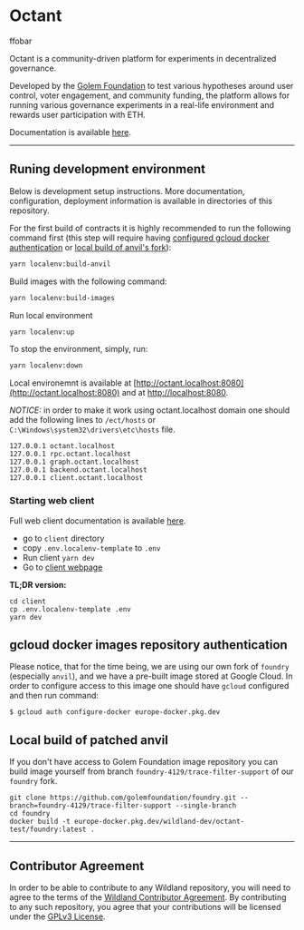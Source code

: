 # Octant

ffobar

Octant is a community-driven platform for experiments in decentralized governance.

Developed by the [Golem Foundation](https://golem.foundation/) to test various hypotheses around
user control, voter engagement, and community funding, the platform allows for running various
governance experiments in a real-life environment and rewards user participation with ETH.

Documentation is available [here](https://docs.octant.app/).

---

## Runing development environment

Below is development setup instructions. More documentation, configuration, deployment information
is available in directories of this repository.

For the first build of contracts it is highly recommended to run the following command first (this
step will require
having [configured gcloud docker authentication](#gcloud-docker-images-repository-authentication) or
[local build of anvil's fork](#local-build-of-patched-anvil)):

```bash
yarn localenv:build-anvil
```

Build images with the following command:

```bash
yarn localenv:build-images
````

Run local environment

```sh
yarn localenv:up
```

To stop the environment, simply, run:

```sh
yarn localenv:down
```

Local environemnt is available at [http://octant.localhost:8080](http://octant.localhost:8080) and
at [http://localhost:8080](http://localhost:8080).

*NOTICE:* in order to make it work using octant.localhost domain one should add the following lines
to `/ect/hosts` or `C:\Windows\system32\drivers\etc\hosts` file.

```
127.0.0.1 octant.localhost
127.0.0.1 rpc.octant.localhost
127.0.0.1 graph.octant.localhost
127.0.0.1 backend.octant.localhost
127.0.0.1 client.octant.localhost
```

### Starting web client

Full web client documentation is available [here](client/README.md).

- go to `client` directory
- copy `.env.localenv-template` to `.env`
- Run client `yarn dev`
- Go to [client webpage](http://octant.localhost:5173)

**TL;DR version:**

```shell
cd client
cp .env.localenv-template .env
yarn dev
```

## gcloud docker images repository authentication

Please notice, that for the time being, we are using our own fork of `foundry` (especially `anvil`),
and we have a pre-built image stored at Google Cloud.
In order to configure access to this image one should have `gcloud` configured and then run command:

`$ gcloud auth configure-docker europe-docker.pkg.dev`

## Local build of patched anvil

If you don't have access to Golem Foundation image repository you can build image yourself from
branch `foundry-4129/trace-filter-support` of our `foundry` fork.

```shell
git clone https://github.com/golemfoundation/foundry.git --branch=foundry-4129/trace-filter-support --single-branch
cd foundry
docker build -t europe-docker.pkg.dev/wildland-dev/octant-test/foundry:latest .
```

---

## Contributor Agreement

In order to be able to contribute to any Wildland repository, you will need to agree to the terms of
the [Wildland Contributor Agreement](https://docs.wildland.io/contributor-agreement.html). By
contributing to any such repository, you agree that your contributions will be licensed under
the [GPLv3 License](https://gitlab.com/wildland/governance/octant/-/blob/master/LICENSE).
